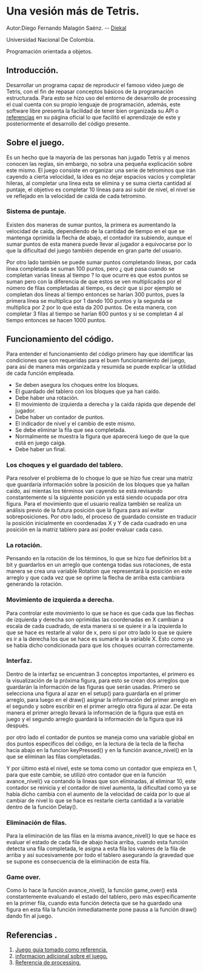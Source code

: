 # Una vesión más de Tetris.

Autor:Diego Fernando Malagón Saénz. -- [Diekal](https://github.com/Diekal)

Universidad Nacional De Colombia.

Programación orientada a objetos.

## Introducción.

Desarrollar un programa capaz de reproducir el famoso video juego de Tetris, con el fin de repasar conceptos básicos de la programación estructurada. Para esto se hizo uso del entorno de desarrollo de processing el cual cuenta con su propio lenguaje de programación, además, este software libre presenta la facilidad de tener bien organizada su API o [referencias](https://processing.org/reference/) en su página oficial lo que facilitó el aprendizaje de este y posteriormente el desarrollo del código presente.

## Sobre el juego.

Es un hecho que la mayoría de las personas han jugado Tetris y al menos conocen las reglas, sin embargo, no sobra una pequeña explicación sobre este mismo. El juego consiste en organizar una serie de tetrominos que irán cayendo a cierta velocidad, la idea es no dejar espacios vacíos y completar hileras, al completar una línea esta se elimina y se suma cierta cantidad al puntaje, el objetivo es completar 10 líneas para así subir de nivel, el nivel se ve reflejado en la velocidad de caída de cada tetromino.

### Sistema de puntaje.
Existen dos maneras de sumar puntos, la primera es aumentando la velocidad de caída, dependiendo de la cantidad de tiempo en el que se mantenga oprimida la flecha de abajo, el contador ira subiendo, aunque el sumar puntos de esta manera puede llevar al jugador a equivocarse por lo que la dificultad del juego también depende en gran parte del usuario.

Por otro lado también se puede sumar puntos completando líneas, por cada línea completada se suman 100 puntos, pero ¿ qué pasa cuando se completan varias líneas al tiempo ? lo que ocurre es que estos puntos se suman pero con la diferencia de que estos se ven multiplicados por el número de filas completadas al tiempo, es decir que si por ejemplo se completan dos líneas al tiempo entonces se harían 300 puntos, pues la primera línea se multiplica por 1 dando 100 puntos y la segunda se multiplica por 2 por lo que esta da 200 puntos. De esta manera, con completar 3 filas al tiempo se harían 600 puntos y si se completan 4 al tiempo entonces se hacen 1000 puntos.


## Funcionamiento del código.

Para entender el funcionamiento del código primero hay que identificar las condiciones que son requeridas para el buen funcionamiento del juego, para así de manera más organizada y resumida se puede explicar la utilidad de cada función empleada.
- Se deben asegura los choques entre los bloques.
- El guardado del tablero con los bloques que ya han caído.
- Debe haber una rotación.
- El movimiento de izquierda a derecha y la caída rápida que depende del jugador.
- Debe haber un contador de puntos.
- El indicador de nivel y el cambio de este mismo.
- Se debe eliminar la fila que sea completada.
- Normalmente se muestra la figura que aparecerá luego de que la que está en juego caiga.
- Debe haber un final.

### Los choques y el guardado del tablero.
Para resolver el problema de lo choque lo que se hizo fue crear una matriz que guardaría información sobre la posición de los bloques que ya hallan caído, así mientas los términos van cayendo se está revisando constantemente si la siguiente posición ya está siendo ocupada por otra figura. Para el movimiento que el usuario realiza también se realiza un análisis previo de la futura posición que la figura para así evitar sobreposiciones.
Por otro lado, el proceso de guardado consiste en traducir la posición inicialmente en coordenadas X y Y de cada cuadrado en una posición en la matriz tablero para así poder evaluar cada caso.

### La rotación.
Pensando en la rotación de los términos, lo que se hizo fue definirlos bit a bit y guardarlos en un arreglo que contenga todas sus rotaciones, de esta manera se crea una variable Rotation que representará la posición en este arreglo y que cada vez que se oprime la flecha de arriba esta cambiara generando la rotación.

### Movimiento de izquierda a derecha.
Para controlar este movimiento lo que se hace es que cada que las flechas de izquierda y derecha son oprimidas las coordenadas en X cambian a escala de cada cuadrado, de esta manera si se quiere ir a la izquierda lo que se hace es restarle al valor de x, pero si por otro lado lo que se quiere es ir a la derecha los que se hace es sumarle a la variable X. Esto como ya se había dicho condicionada para que los choques ocurran correctamente.

### Interfaz.
Dentro de la interfaz se encuentran 3 conceptos importantes, el primero es la visualización de la próxima figura, para esto se crean dos arreglos que guardarán la información de las figuras que serán usadas. Primero se selecciona una figura al azar en el setup() para guardarla en el primer arreglo, para luego en el draw() asignar la información del primer arreglo en el segundo y sobre escribir en el primer arreglo otra figura al azar. De esta manera el primer arreglo llevará la información de la figura que está en juego y el segundo arreglo guardará la información de la figura que irá después.

por otro lado el contador de puntos se maneja como una variable global en dos puntos específicos del código, en la lectura de la tecla de la flecha hacia abajo en la funcion keyPressed() y en la función avance_nivel() en la que se eliminan las filas completadas. 

Y por último está el nivel, este se toma como un contador que empieza en 1, para que este cambie, se utilizó otro contador que en la función avance_nivel() va contando la líneas que son eliminadas, al eliminar 10, este contador se reinicia y el contador de nivel aumenta, la dificultad como ya se había dicho cambia con el aumento de la velocidad de caída por lo que al cambiar de nivel lo que se hace es restarle cierta cantidad a la variable dentro de la función Delay().

### Eliminación de filas.
Para la eliminación de las filas en la misma avance_nivel() lo que se hace es evaluar el estado de cada fila de abajo hacia arriba, cuando esta función detecta una fila completada, le asigna a esta fila los valores de la fila de arriba y así sucesivamente por todo el tablero asegurando la gravedad que se supone es consecuencia de la eliminación de esta fila.

### Game over.
Como lo hace la función avance_nivel(), la función game_over() está constantemente evaluando el estado del tablero, pero más específicamente en la primer fila, cuando esta función detecta que se ha guardado una figura en esta fila la función inmediatamente pone pausa a la función draw() dando fin al juego.

## Referencias .
1. [Juego guia tomado como referencia.](https://tetris.com/play-tetris)
2. [informacion adicional sobre el juego.](https://es.wikipedia.org/wiki/Tetris)
3. [Referencia de processing.](https://processing.org/reference/)
